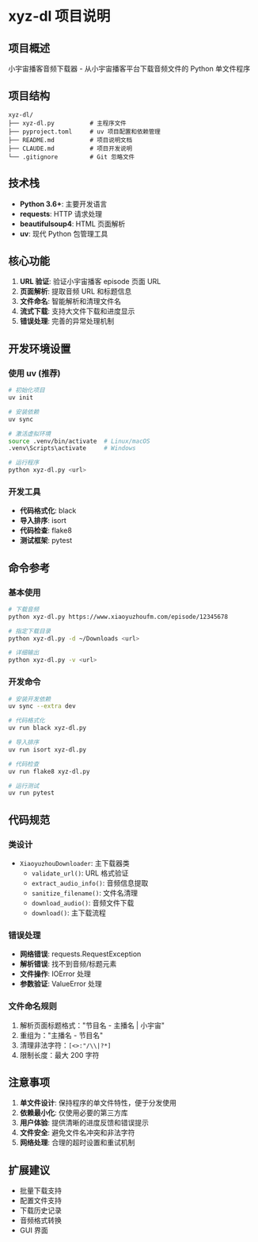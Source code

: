 # xyz-dl 项目说明

## 项目概述
小宇宙播客音频下载器 - 从小宇宙播客平台下载音频文件的 Python 单文件程序

## 项目结构
```
xyz-dl/
├── xyz-dl.py          # 主程序文件
├── pyproject.toml     # uv 项目配置和依赖管理
├── README.md          # 项目说明文档
├── CLAUDE.md          # 项目开发说明
└── .gitignore         # Git 忽略文件
```

## 技术栈
- **Python 3.6+**: 主要开发语言
- **requests**: HTTP 请求处理
- **beautifulsoup4**: HTML 页面解析
- **uv**: 现代 Python 包管理工具

## 核心功能
1. **URL 验证**: 验证小宇宙播客 episode 页面 URL
2. **页面解析**: 提取音频 URL 和标题信息
3. **文件命名**: 智能解析和清理文件名
4. **流式下载**: 支持大文件下载和进度显示
5. **错误处理**: 完善的异常处理机制

## 开发环境设置

### 使用 uv (推荐)
```bash
# 初始化项目
uv init

# 安装依赖
uv sync

# 激活虚拟环境
source .venv/bin/activate  # Linux/macOS
.venv\Scripts\activate     # Windows

# 运行程序
python xyz-dl.py <url>
```

### 开发工具
- **代码格式化**: black
- **导入排序**: isort
- **代码检查**: flake8
- **测试框架**: pytest

## 命令参考

### 基本使用
```bash
# 下载音频
python xyz-dl.py https://www.xiaoyuzhoufm.com/episode/12345678

# 指定下载目录
python xyz-dl.py -d ~/Downloads <url>

# 详细输出
python xyz-dl.py -v <url>
```

### 开发命令
```bash
# 安装开发依赖
uv sync --extra dev

# 代码格式化
uv run black xyz-dl.py

# 导入排序
uv run isort xyz-dl.py

# 代码检查
uv run flake8 xyz-dl.py

# 运行测试
uv run pytest
```

## 代码规范

### 类设计
- `XiaoyuzhouDownloader`: 主下载器类
  - `validate_url()`: URL 格式验证
  - `extract_audio_info()`: 音频信息提取
  - `sanitize_filename()`: 文件名清理
  - `download_audio()`: 音频文件下载
  - `download()`: 主下载流程

### 错误处理
- **网络错误**: requests.RequestException
- **解析错误**: 找不到音频/标题元素
- **文件操作**: IOError 处理
- **参数验证**: ValueError 处理

### 文件命名规则
1. 解析页面标题格式："节目名 - 主播名 | 小宇宙"
2. 重组为："主播名 - 节目名"
3. 清理非法字符：`[<>:"/\\|?*]`
4. 限制长度：最大 200 字符

## 注意事项
1. **单文件设计**: 保持程序的单文件特性，便于分发使用
2. **依赖最小化**: 仅使用必要的第三方库
3. **用户体验**: 提供清晰的进度反馈和错误提示
4. **文件安全**: 避免文件名冲突和非法字符
5. **网络处理**: 合理的超时设置和重试机制

## 扩展建议
- 批量下载支持
- 配置文件支持
- 下载历史记录
- 音频格式转换
- GUI 界面